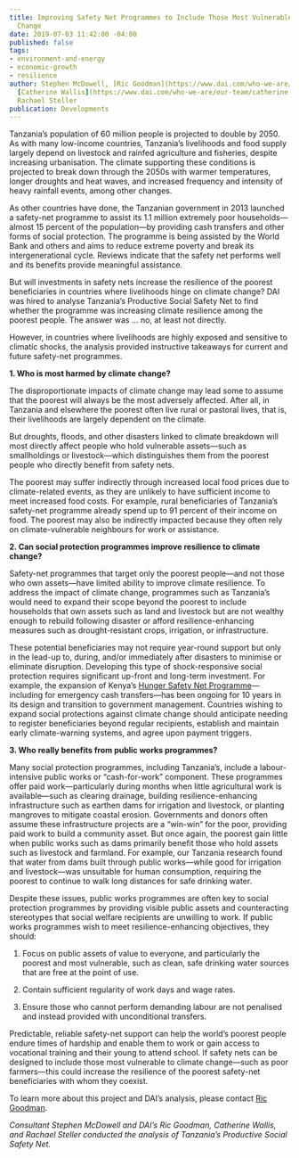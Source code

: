 ```yaml
---
title: Improving Safety Net Programmes to Include Those Most Vulnerable to Climate
  Change
date: 2019-07-03 11:42:00 -04:00
published: false
tags:
- environment-and-energy
- economic-growth
- resilience
author: Stephen McDowell, [Ric Goodman](https://www.dai.com/who-we-are/our-team/ric-goodman),
  [Catherine Wallis](https://www.dai.com/who-we-are/our-team/catherine-wallis), and
  Rachael Steller
publication: Developments
---
```


Tanzania’s population of 60 million people is projected to double by 2050. As with many low-income countries, Tanzania’s livelihoods and food supply largely depend on livestock and rainfed agriculture and fisheries, despite increasing urbanisation. The climate supporting these conditions is projected to break down through the 2050s with warmer temperatures, longer droughts and heat waves, and increased frequency and intensity of heavy rainfall events, among other changes.




As other countries have done, the Tanzanian government in 2013 launched a safety-net programme to assist its 1.1 million extremely poor households—almost 15 percent of the population—by providing cash transfers and other forms of social protection. The programme is being assisted by the World Bank and others and aims to reduce extreme poverty and break its intergenerational cycle. Reviews indicate that the safety net performs well and its benefits provide meaningful assistance.

But will investments in safety nets increase the resilience of the poorest beneficiaries in countries where livelihoods hinge on climate change? DAI was hired to analyse Tanzania’s Productive Social Safety Net to find whether the programme was increasing climate resilience among the poorest people. The answer was … no, at least not directly.
<script id="infogram_0_86feb80e-d767-484d-82a9-01774d1c755a" title="EC Frameworks" src="https://e.infogram.com/js/dist/embed.js?ASE" type="text/javascript"></script>
However, in countries where livelihoods are highly exposed and sensitive to climatic shocks, the analysis provided instructive takeaways for current and future safety-net programmes.

**1.	Who is most harmed by climate change?**

The disproportionate impacts of climate change may lead some to assume that the poorest will always be the most adversely affected. After all, in Tanzania and elsewhere the poorest often live rural or pastoral lives, that is, their livelihoods are largely dependent on the climate.

But droughts, floods, and other disasters linked to climate breakdown will most directly affect people who hold vulnerable assets—such as smallholdings or livestock—which distinguishes them from the poorest people who directly benefit from safety nets.

The poorest may suffer indirectly through increased local food prices due to climate-related events, as they are unlikely to have sufficient income to meet increased food costs. For example, rural beneficiaries of Tanzania’s safety-net programme already spend up to 91 percent of their income on food. The poorest may also be indirectly impacted because they often rely on climate-vulnerable neighbours for work or assistance.

**2.	Can social protection programmes improve resilience to climate change?**

Safety-net programmes that target only the poorest people—and not those who own assets—have limited ability to improve climate resilience. To address the impact of climate change, programmes such as Tanzania’s would need to expand their scope beyond the poorest to include households that own assets such as land and livestock but are not wealthy enough to rebuild following disaster or afford resilience-enhancing measures such as drought-resistant crops, irrigation, or infrastructure.

These potential beneficiaries may not require year-round support but only in the lead-up to, during, and/or immediately after disasters to minimise or eliminate disruption. Developing this type of shock-responsive social protection requires significant up-front and long-term investment. For example, the expansion of Kenya’s [Hunger Safety Net Programme](https://www.dai.com/our-work/projects/kenya-hunger-safety-net-programme-phase-2-hsnp2)—including for emergency cash transfers—has been ongoing for 10 years in its design and transition to government management. Countries wishing to expand social protections against climate change should anticipate needing to register beneficiaries beyond regular recipients, establish and maintain early climate-warning systems, and agree upon payment triggers.

**3.	Who really benefits from public works programmes?**

Many social protection programmes, including Tanzania’s, include a labour-intensive public works or “cash-for-work” component. These programmes offer paid work—particularly during months when little agricultural work is available—such as clearing drainage, building resilience-enhancing infrastructure such as earthen dams for irrigation and livestock, or planting mangroves to mitigate coastal erosion.
Governments and donors often assume these infrastructure projects are a “win-win” for the poor, providing paid work to build a community asset. But once again, the poorest gain little when public works such as dams primarily benefit those who hold assets such as livestock and farmland. For example, our Tanzania research found that water from dams built through public works—while good for irrigation and livestock—was unsuitable for human consumption, requiring the poorest to continue to walk long distances for safe drinking water.

Despite these issues, public works programmes are often key to social protection programmes by providing visible public assets and counteracting stereotypes that social welfare recipients are unwilling to work. If public works programmes wish to meet resilience-enhancing objectives, they should:

1. Focus on public assets of value to everyone, and particularly the poorest and most vulnerable, such as clean, safe drinking water sources that are free at the point of use.

2. Contain sufficient regularity of work days and wage rates.

3. Ensure those who cannot perform demanding labour are not penalised and instead provided with unconditional transfers.

Predictable, reliable safety-net support can help the world’s poorest people endure times of hardship and enable them to work or gain access to vocational training and their young to attend school. If safety nets can be designed to include those most vulnerable to climate change—such as poor farmers—this could increase the resilience of the poorest safety-net beneficiaries with whom they coexist.

To learn more about this project and DAI’s analysis, please contact [Ric Goodman](https://www.dai.com/who-we-are/our-team/ric-goodman).

*Consultant Stephen McDowell and DAI’s Ric Goodman, Catherine Wallis, and Rachael Steller conducted the analysis of Tanzania’s Productive Social Safety Net.*
 